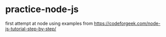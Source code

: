# practice-node-js
first attempt at node using examples from https://codeforgeek.com/node-js-tutorial-step-by-step/